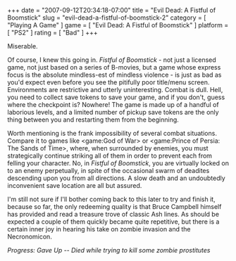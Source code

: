 +++
date = "2007-09-12T20:34:18-07:00"
title = "Evil Dead: A Fistful of Boomstick"
slug = "evil-dead-a-fistful-of-boomstick-2"
category = [ "Playing A Game" ]
game = [ "Evil Dead: A Fistful of Boomstick" ]
platform = [ "PS2" ]
rating = [ "Bad" ]
+++

Miserable.

Of course, I knew this going in.  <i>Fistful of Boomstick</i> - not just a licensed game, not just based on a series of B-movies, but a game whose express focus is the absolute mindless-est of mindless violence - is just as bad as you'd expect even before you see the pitifully poor title/menu screen.  Environments are restrictive and utterly uninteresting.  Combat is dull.  Hell, you need to collect save tokens to save your game, and if you don't, guess where the checkpoint is?  Nowhere!  The game is made up of a handful of laborious levels, and a limited number of pickup save tokens are the only thing between you and restarting them from the beginning.

Worth mentioning is the frank impossibility of several combat situations.  Compare it to games like <game:God of War> or <game:Prince of Persia: The Sands of Time>, where, when surrounded by enemies, you must strategically continue striking all of them in order to prevent each from felling your character.  No, in <i>Fistful of Boomstick</i>, you are virtually locked on to an enemy perpetually, in spite of the occasional swarm of deadites descending upon you from all directions.  A slow death and an undoubtedly inconvenient save location are all but assured.

I'm still not sure if I'll bother coming back to this later to try and finish it, because so far, the only redeeming quality is that Bruce Campbell himself has provided and read a treasure trove of classic Ash lines.  As should be expected a couple of them quickly became quite repetitive, but there is a certain inner joy in hearing his take on zombie invasion and the Necronomicon.

<i>Progress: Gave Up -- Died while trying to kill some zombie prostitutes</i>